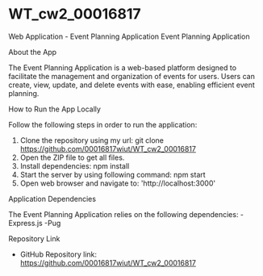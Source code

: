 # WT_cw2_00016817

Web Application - Event Planning Application
Event Planning Application

About the App

The Event Planning Application is a web-based platform designed to facilitate the management and organization of events for users. Users can create, view, update, and delete events with ease, enabling efficient event planning.

How to Run the App Locally

Follow the following steps in order to run the application:

1. Clone the repository using my url:
   git clone https://github.com/00016817wiut/WT_cw2_00016817
2. Open the ZIP file to get all files.
3. Install dependencies:
   npm install
4. Start the server by using following command:
   npm start
5. Open web browser and navigate to: 'http://localhost:3000'

Application Dependencies

The Event Planning Application relies on the following dependencies:
-Express.js
-Pug

Repository Link

- GitHub Repository link: https://github.com/00016817wiut/WT_cw2_00016817
